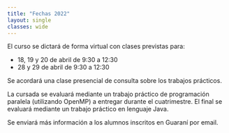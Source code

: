 ```yaml
---
title: "Fechas 2022"
layout: single
classes: wide
---
```



El curso se dictará de forma virtual con clases previstas para:
- 18, 19 y 20 de abril de 9:30 a 12:30
- 28 y 29 de abril de 9:30 a 12:30

Se acordará una clase presencial de consulta sobre los trabajos prácticos. 

La cursada se evaluará mediante un trabajo práctico de programación paralela (utilizando OpenMP) a entregar durante el cuatrimestre. El final se evaluará mediante un trabajo práctico en lenguaje Java.

Se enviará más información a los alumnos inscritos en Guaraní por email.
